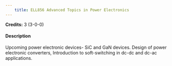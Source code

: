 ```yaml
---
    title: ELL856 Advanced Topics in Power Electronics
---
```

**Credits:** 3 (3-0-0)



#### Description 
Upcoming power electronic devices- SiC and GaN devices. Design of power electronic converters, Introduction to soft-switching in dc-dc and dc-ac applications.